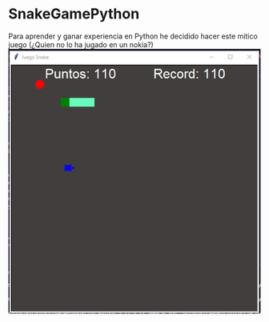 ﻿# SnakeGamePython
 Para aprender y ganar experiencia en Python he decidido hacer este mítico juego (¿Quien no lo ha jugado en un nokia?)
![Captura de pantalla](./assets/screenshot.png)

